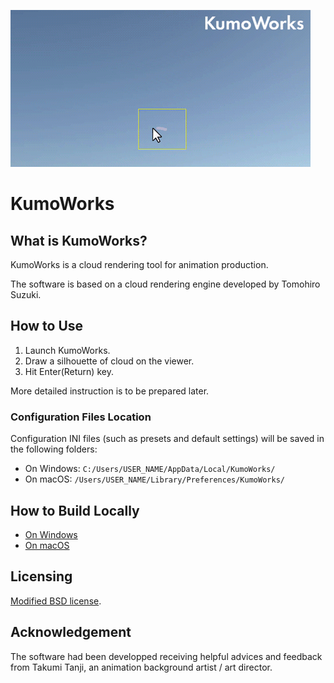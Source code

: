 [<img src="./misc/kumo_title.gif" width=480>](https://www.youtube.com/watch?v=_fjnSE6807c "KumoWorks")

# KumoWorks

## What is KumoWorks?
KumoWorks is a cloud rendering tool for animation production.

The software is based on a cloud rendering engine developed by Tomohiro Suzuki.

## How to Use
1. Launch KumoWorks.
1. Draw a silhouette of cloud on the viewer.
1. Hit Enter(Return) key.

More detailed instruction is to be prepared later.

### Configuration Files Location
Configuration INI files (such as presets and default settings) will be saved in the following folders:
- On Windows: `C:/Users/USER_NAME/AppData/Local/KumoWorks/`
- On macOS: `/Users/USER_NAME/Library/Preferences/KumoWorks/`

## How to Build Locally
- [On Windows](./misc/how_to_build_win.md) 
- [On macOS](./misc/how_to_build_macos.md)

## Licensing
[Modified BSD license](./LICENSE.txt).

## Acknowledgement
The software had been developped receiving helpful advices and feedback from Takumi Tanji, an animation background artist / art director.

